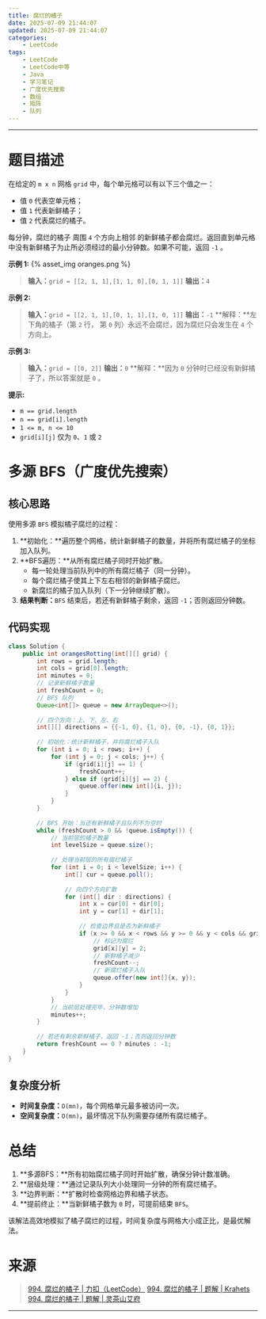 ```yaml
---
title: 腐烂的橘子
date: 2025-07-09 21:44:07
updated: 2025-07-09 21:44:07
categories:
    - LeetCode
tags:
    - LeetCode
    - LeetCode中等
    - Java
    - 学习笔记
    - 广度优先搜索
    - 数组
    - 矩阵
    - 队列
---
```

---

# 题目描述

在给定的 `m x n` 网格 `grid` 中，每个单元格可以有以下三个值之一：

* 值 `0` 代表空单元格；
* 值 `1` 代表新鲜橘子；
* 值 `2` 代表腐烂的橘子。

每分钟，腐烂的橘子 周围 `4` 个方向上相邻 的新鲜橘子都会腐烂。返回直到单元格中没有新鲜橘子为止所必须经过的最小分钟数。如果不可能，返回 `-1` 。

**示例 1:**
{% asset_img oranges.png %}
> **输入：**`grid = [[2, 1, 1],[1, 1, 0],[0, 1, 1]]`
> **输出：**`4`

**示例 2:**
> **输入：**`grid = [[2, 1, 1],[0, 1, 1],[1, 0, 1]]`
> **输出：**`-1`
> **解释：**左下角的橘子（第 `2` 行， 第 `0` 列）永远不会腐烂，因为腐烂只会发生在 `4` 个方向上。

**示例 3:**
> **输入：**`grid = [[0, 2]]`
> **输出：**`0`
> **解释：**因为 `0` 分钟时已经没有新鲜橘子了，所以答案就是 `0` 。

**提示:**
* `m == grid.length`
* `n == grid[i].length`
* `1 <= m, n <= 10`
* `grid[i][j]` 仅为 `0`、`1` 或 `2`

<!-- more -->

# 多源 BFS（广度优先搜索）

## 核心思路

使用多源 `BFS` 模拟橘子腐烂的过程：

1. **初始化：**遍历整个网格，统计新鲜橘子的数量，并将所有腐烂橘子的坐标加入队列。
2. **BFS遍历：**从所有腐烂橘子同时开始扩散。
    * 每一轮处理当前队列中的所有腐烂橘子（同一分钟）。
    * 每个腐烂橘子使其上下左右相邻的新鲜橘子腐烂。
    * 新腐烂的橘子加入队列（下一分钟继续扩散）。
3. **结果判断：**`BFS` 结束后，若还有新鲜橘子剩余，返回 `-1`；否则返回分钟数。

## 代码实现

```java
class Solution {
    public int orangesRotting(int[][] grid) {
        int rows = grid.length;
        int cols = grid[0].length;
        int minutes = 0;
        // 记录新鲜橘子数量
        int freshCount = 0;
        // BFS 队列
        Queue<int[]> queue = new ArrayDeque<>();
        
        // 四个方向：上、下、左、右
        int[][] directions = {{-1, 0}, {1, 0}, {0, -1}, {0, 1}};
        
        // 初始化：统计新鲜橘子，并将腐烂橘子入队
        for (int i = 0; i < rows; i++) {
            for (int j = 0; j < cols; j++) {
                if (grid[i][j] == 1) {
                    freshCount++;
                } else if (grid[i][j] == 2) {
                    queue.offer(new int[]{i, j});
                }
            }
        }
        
        // BFS 开始：当还有新鲜橘子且队列不为空时
        while (freshCount > 0 && !queue.isEmpty()) {
            // 当前层的橘子数量
            int levelSize = queue.size();
            
            // 处理当前层的所有腐烂橘子
            for (int i = 0; i < levelSize; i++) {
                int[] cur = queue.poll();
                
                // 向四个方向扩散
                for (int[] dir : directions) {
                    int x = cur[0] + dir[0];
                    int y = cur[1] + dir[1];
                    
                    // 检查边界且是否为新鲜橘子
                    if (x >= 0 && x < rows && y >= 0 && y < cols && grid[x][y] == 1) {
                        // 标记为腐烂
                        grid[x][y] = 2;
                        // 新鲜橘子减少
                        freshCount--;
                        // 新腐烂橘子入队
                        queue.offer(new int[]{x, y});
                    }
                }
            }
            // 当前层处理完毕，分钟数增加
            minutes++;
        }
        
        // 若还有剩余新鲜橘子，返回 -1；否则返回分钟数
        return freshCount == 0 ? minutes : -1;
    }
}
```

## 复杂度分析

* **时间复杂度：**`O(mn)`，每个网格单元最多被访问一次。
* **空间复杂度：**`O(mn)`，最坏情况下队列需要存储所有腐烂橘子。

# 总结

1. **多源BFS：**所有初始腐烂橘子同时开始扩散，确保分钟计数准确。
2. **层级处理：**通过记录队列大小处理同一分钟的所有腐烂橘子。
3. **边界判断：**扩散时检查网格边界和橘子状态。
4. **提前终止：**当新鲜橘子数为 `0` 时，可提前结束 `BFS`。

该解法高效地模拟了橘子腐烂的过程，时间复杂度与网格大小成正比，是最优解法。

# 来源

> [994. 腐烂的橘子 | 力扣（LeetCode）][1]
> [994. 腐烂的橘子 | 题解 | Krahets][2]
> [994. 腐烂的橘子 | 题解 | 灵茶山艾府][3]

---

[1]: https://leetcode.cn/problems/rotting-oranges/description/ "994. 腐烂的橘子 | 力扣（LeetCode）"
[2]: https://leetcode.cn/problems/rotting-oranges/solutions/3712941/bfszhu-shi-fei-chang-qing-xi-ban-ben-by-jzug4/ "994. 腐烂的橘子 | 题解 | Bravo"
[3]: https://leetcode.cn/problems/rotting-oranges/solutions/2773461/duo-yuan-bfsfu-ti-dan-pythonjavacgojsrus-yfmh/ "994. 腐烂的橘子 | 题解 | 灵茶山艾府"
